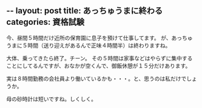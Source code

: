 --
layout: post
title: あっちゅうまに終わる
categories: 資格試験
--

今、昼間５時間だけ近所の保育園に息子を預けて仕事してます。
が、あっちゅうまに５時間（送り迎えがあるんで正味４時間半）は終わりますね。

大体、乗ってきたら終了。チーン。
その５時間は家事などはやらずに集中することにしてるんですが、おなかが空くんで、御飯休憩が１５分だけあります。

実は８時間勤務の会社員より働いているかも・・・。と、思うのは私だけでしょうか。

母の砂時計は短いですね。しくしく。

